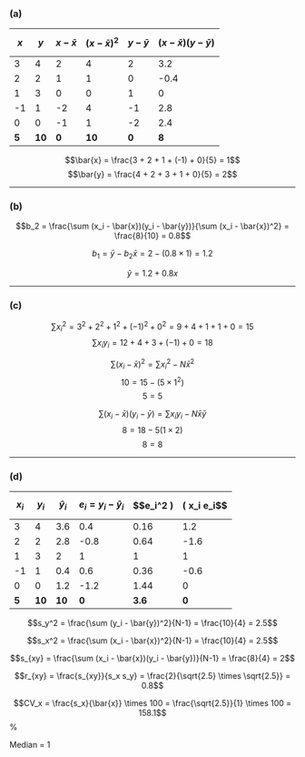 
### **(a)**
| $$x$$ | $$y$$ | $$x - \bar{x}$$ | $$(x - \bar{x})^2$$ | $$y - \bar{y}$$ | $$(x - \bar{x})(y - \bar{y})$$ |
|---|---|---|---|---|---|
| 3  | 4  | 2   | 4   | 2  | 3.2 |
| 2  | 2  | 1   | 1   | 0 | -0.4 |
| 1  | 3  | 0   | 0   | 1  | 0 |
| -1 | 1  | -2  | 4   | -1 | 2.8 |
| 0  | 0  | -1  | 1   | -2 | 2.4 |
| **5** | **10** | **0** | **10** | **0** | **8** |


$$\bar{x} = \frac{3 + 2 + 1 + (-1) + 0}{5} = 1$$
$$\bar{y} = \frac{4 + 2 + 3 + 1 + 0}{5} = 2$$

---

### **(b)**


$$b_2 = \frac{\sum (x_i - \bar{x})(y_i - \bar{y})}{\sum (x_i - \bar{x})^2} = \frac{8}{10} = 0.8$$


$$b_1 = \bar{y} - b_2 \bar{x} = 2 - (0.8 \times 1) = 1.2$$


$$\hat{y} = 1.2 + 0.8x$$

---

### **(c)**


$$\sum x_i^2 = 3^2 + 2^2 + 1^2 + (-1)^2 + 0^2 = 9 + 4 + 1 + 1 + 0 = 15$$
$$\sum x_i y_i = 12 + 4 + 3 + (-1) + 0 = 18$$
   

$$\sum (x_i - \bar{x})^2 = \sum x_i^2 - N\bar{x}^2$$
$$10 = 15 - (5 \times 1^2)$$
$$5=5$$

$$\sum (x_i - \bar{x})(y_i - \bar{y}) = \sum x_i y_i - N\bar{x} \bar{y}$$
$$8 = 18 - 5(1\times2)$$
$$8 = 8$$



---

### **(d)**
| $$x_i$$ | $$y_i$$ | $$\hat{y}_i$$ | $$e_i = y_i - \hat{y}_i$$ | $$e_i^2 \) | \( x_i e_i$$ |
|---|---|---|---|---|---|
| 3  | 4  | 3.6   | 0.4   | 0.16   | 1.2   |
| 2  | 2  | 2.8 | -0.8 | 0.64 | -1.6 |
| 1  | 3  | 2 | 1 | 1 | 1 |
| -1 | 1  | 0.4 | 0.6 | 0.36 | -0.6 |
| 0  | 0  | 1.2 | -1.2 | 1.44 | 0 |
| **5** | **10** | **10** | **0** | **3.6** | **0** |

$$s_y^2 = \frac{\sum (y_i - \bar{y})^2}{N-1} = \frac{10}{4} = 2.5$$

$$s_x^2 = \frac{\sum (x_i - \bar{x})^2}{N-1} = \frac{10}{4} = 2.5$$

$$s_{xy} = \frac{\sum (x_i - \bar{x})(y_i - \bar{y})}{N-1} = \frac{8}{4} = 2$$

$$r_{xy} = \frac{s_{xy}}{s_x s_y} = \frac{2}{\sqrt{2.5} \times \sqrt{2.5}} = 0.8$$

$$CV_x = \frac{s_x}{\bar{x}} \times 100 = \frac{\sqrt{2.5}}{1} \times 100 = 158.1$$ \%

Median = 1
